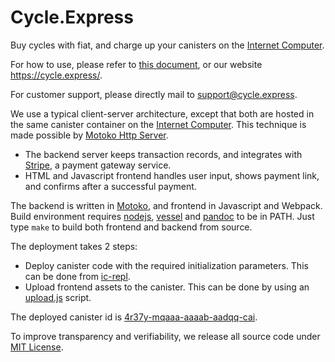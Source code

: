 # Cycle.Express

Buy cycles with fiat, and charge up your canisters on the [Internet Computer].

For how to use, please refer to [this document](doc/about.md), or our website https://cycle.express/.

For customer support, please directly mail to [support@cycle.express](mailto:support@cycle.express).

We use a typical client-server architecture, except that both are hosted in the same canister container on the [Internet Computer].
This technique is made possible by [Motoko Http Server].

- The backend server keeps transaction records, and integrates with [Stripe], a payment gateway service.
- HTML and Javascript frontend handles user input, shows payment link, and confirms after a successful payment.

The backend is written in [Motoko], and frontend in Javascript and Webpack.
Build environment requires [nodejs], [vessel] and [pandoc] to be in PATH.
Just type `make` to build both frontend and backend from source.

The deployment takes 2 steps:
- Deploy canister code with the required initialization parameters. This can be done from [ic-repl].
- Upload frontend assets to the canister. This can be done by using an [upload.js] script.

The deployed canister id is [4r37y-mqaaa-aaaab-aadqq-cai].

To improve transparency and verifiability, we release all source code under [MIT License](LICENSE).

[Motoko]: https://github.com/dfinity/motoko
[vessel]: https://github.com/dfinity/vessel
[Motoko Http Server]: https://github.com/krpeacock/server
[Internet Computer]: https://wiki.internetcomputer.org
[4r37y-mqaaa-aaaab-aadqq-cai]: https://dashboard.internetcomputer.org/canister/4r37y-mqaaa-aaaab-aadqq-cai
[nodejs]: https://nodejs.org
[pandoc]: https://pandoc.org
[Stripe]: https://stripe.com
[upload.js]: https://github.com/krpeacock/server/blob/main/examples/http_greet/src/http_greet/upload.js
[ic-repl]: https://github.com/dfinity/ic-repl
